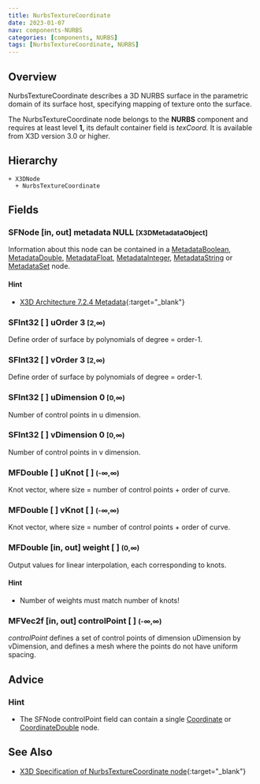 ```yaml
---
title: NurbsTextureCoordinate
date: 2023-01-07
nav: components-NURBS
categories: [components, NURBS]
tags: [NurbsTextureCoordinate, NURBS]
---
```

<style>
.post h3 {
  word-spacing: 0.2em;
}
</style>

## Overview

NurbsTextureCoordinate describes a 3D NURBS surface in the parametric domain of its surface host, specifying mapping of texture onto the surface.

The NurbsTextureCoordinate node belongs to the **NURBS** component and requires at least level **1,** its default container field is *texCoord.* It is available from X3D version 3.0 or higher.

## Hierarchy

```
+ X3DNode
  + NurbsTextureCoordinate
```

## Fields

### SFNode [in, out] **metadata** NULL <small>[X3DMetadataObject]</small>

Information about this node can be contained in a [MetadataBoolean](../core/metadataboolean/), [MetadataDouble](../core/metadatadouble/), [MetadataFloat](../core/metadatafloat/), [MetadataInteger](../core/metadatainteger/), [MetadataString](../core/metadatastring/) or [MetadataSet](../core/metadataset/) node.

#### Hint

- [X3D Architecture 7.2.4 Metadata](https://www.web3d.org/specifications/X3Dv4Draft/ISO-IEC19775-1v4-IS.proof//Part01/components/core.html#Metadata){:target="_blank"}

### SFInt32 [ ] **uOrder** 3 <small>[2,∞)</small>

Define order of surface by polynomials of degree = order-1.

### SFInt32 [ ] **vOrder** 3 <small>[2,∞)</small>

Define order of surface by polynomials of degree = order-1.

### SFInt32 [ ] **uDimension** 0 <small>[0,∞)</small>

Number of control points in u dimension.

### SFInt32 [ ] **vDimension** 0 <small>[0,∞)</small>

Number of control points in v dimension.

### MFDouble [ ] **uKnot** [ ] <small>(-∞,∞)</small>

Knot vector, where size = number of control points + order of curve.

### MFDouble [ ] **vKnot** [ ] <small>(-∞,∞)</small>

Knot vector, where size = number of control points + order of curve.

### MFDouble [in, out] **weight** [ ] <small>(0,∞)</small>

Output values for linear interpolation, each corresponding to knots.

#### Hint

- Number of weights must match number of knots!

### MFVec2f [in, out] **controlPoint** [ ] <small>(-∞,∞)</small>

*controlPoint* defines a set of control points of dimension uDimension by vDimension, and defines a mesh where the points do not have uniform spacing.

## Advice

### Hint

- The SFNode controlPoint field can contain a single [Coordinate](../rendering/coordinate/) or [CoordinateDouble](../rendering/coordinatedouble/) node.

## See Also

- [X3D Specification of NurbsTextureCoordinate node](https://www.web3d.org/documents/specifications/19775-1/V4.0/Part01/components/nurbs.html#NurbsTextureCoordinate){:target="_blank"}
